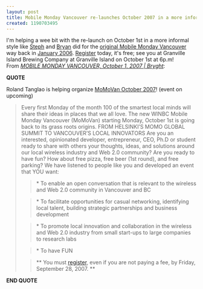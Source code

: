 ```yaml
---
layout: post
title: Mobile Monday Vancouver re-launches October 2007 in a more informal style
created: 1190703495
---
```

I'm helping a wee bit with the re-launch on October 1st in a more informal style like <a href="http://stephanierieger.com/">Steph</a> and <a href="http://bryanrieger.com/">Bryan</a> did for the <a href="http://www.rolandtanglao.com/tags/mobile-monday-vancouver">original Mobile Monday Vancouver</a> way back in <a href="http://www.rolandtanglao.com/archives/2006/01/10/mobile-monday-vancouver-meeting-1-3-words">January 2006</a>. <a href="http://www.sporg.com/registration?link_type=form&amp;form_id=95317&amp;view_type=windowed">Register</a> today, it's free; see you at Granville Island Brewing Company at Granville Island on October 1st at 6p.m!<br />
From <a href="http://bryght.com/events/mobile-monday-vancouver-october-1-2007"><cite>MOBILE MONDAY VANCOUVER, October 1, 2007 | Bryght</cite></a>:

<p><b>QUOTE</b></p>
<p><b><span style="font-weight: normal;">Roland Tanglao is helping organize <a href="http://www.winbc.org/files/events/momovan/100107.html">MoMoVan October 2007</a>! (event on upcoming)</span></b></p>
<blockquote>
  <p><b><span style="font-weight: normal;">Every first Monday of the month 100 of the smartest local minds will share their ideas in places that we all love. The new WINBC Mobile Monday Vancouver (MoMoVan) starting Monday, October 1st is going back to its grass roots origins. FROM HELSINKI’S MOMO GLOBAL SUMMIT TO VANCOUVER’S LOCAL INNOVATORS Are you an interested, opinionated developer, entrepreneur, CEO, Ph.D or student ready to share with others your thoughts, ideas, and solutions around our local wireless industry and Web 2.0 community? Are you ready to have fun? How about free pizza, free beer (1st round), and free parking? We have listened to people like you and developed an event that YOU want:</span></b></p>

  <blockquote cite="http://bryght.com/events/mobile-monday-vancouver-october-1-2007">
    * To enable an open conversation that is relevant to the wireless and Web 2.0 community in Vancouver and BC
  </blockquote>

  <blockquote cite="http://bryght.com/events/mobile-monday-vancouver-october-1-2007">
    * To facilitate opportunities for casual networking, identifying local talent, building strategic partnerships and business development
  </blockquote>

  <blockquote cite="http://bryght.com/events/mobile-monday-vancouver-october-1-2007">
    * To promote local innovation and collaboration in the wireless and Web 2.0 industry from small start-ups to large companies to research labs
  </blockquote>

  <blockquote cite="http://bryght.com/events/mobile-monday-vancouver-october-1-2007">
    * To have FUN
  </blockquote>

  <blockquote cite="http://bryght.com/events/mobile-monday-vancouver-october-1-2007">
    ** You must <a href="http://www.sporg.com/registration?link_type=form&amp;form_id=95317&amp;view_type=windowed">register</a>, even if you are not paying a fee, by Friday, September 28, 2007. **
  </blockquote>
</blockquote>
<p><b>END QUOTE</b></p>
